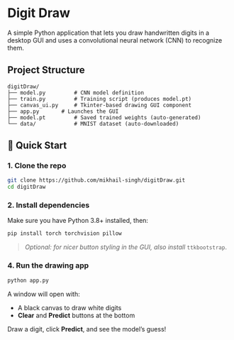 # Digit Draw

A simple Python application that lets you draw handwritten digits in a desktop GUI and uses a convolutional neural network (CNN) to recognize them.

## Project Structure

```
digitDraw/
├── model.py         # CNN model definition
├── train.py         # Training script (produces model.pt)
├── canvas_ui.py     # Tkinter-based drawing GUI component
├── app.py       # Launches the GUI
├── model.pt         # Saved trained weights (auto-generated)
└── data/            # MNIST dataset (auto-downloaded)
```

## 🚀 Quick Start

### 1. Clone the repo

```bash
git clone https://github.com/mikhail-singh/digitDraw.git
cd digitDraw
```

### 2. Install dependencies

Make sure you have Python 3.8+ installed, then:

```bash
pip install torch torchvision pillow
```

> *Optional: for nicer button styling in the GUI, also install* `ttkbootstrap`.


### 4. Run the drawing app

```bash
python app.py
```

A window will open with:

* A black canvas to draw white digits
* **Clear** and **Predict** buttons at the bottom

Draw a digit, click **Predict**, and see the model’s guess!
